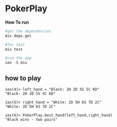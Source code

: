 # PokerPlay

**How To run**

```elixir
#get the dependencies
mix deps.get

#for test
mix test

#run the app
iex -S mix
```

## how to play

```
iex(4)> left_hand = "Black: 2H 2D 5S 5C KD"
"Black: 2H 2D 5S 5C KD"

iex(5)> right_hand = "White: 2D 5H 6S 7D 2C"
"White: 2D 5H 6S 7D 2C"

iex(6)> PokerPlay.best_hand(left_hand,right_hand)
"Black wins - two pairs"


```
